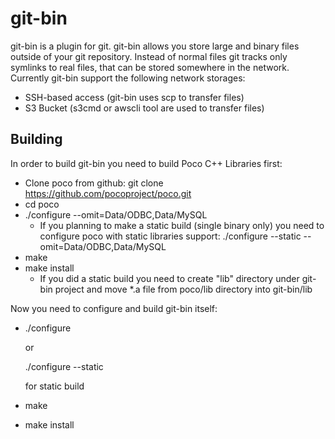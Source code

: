 # git-bin
git-bin is a plugin for git. git-bin allows you store large and binary files outside of your git repository. Instead of normal files git tracks only symlinks to real files, that can be stored somewhere in the network.
Currently git-bin support the following network storages:
* SSH-based access (git-bin uses scp to transfer files)
* S3 Bucket (s3cmd or awscli tool are used to transfer files)

## Building

In order to build git-bin you need to build Poco C++ Libraries first:
* Clone poco from github: git clone https://github.com/pocoproject/poco.git
* cd poco
* ./configure --omit=Data/ODBC,Data/MySQL
    * If you planning to make a static build (single binary only) you need to configure poco with static libraries support: ./configure --static --omit=Data/ODBC,Data/MySQL
* make
* make install 
    * If you did a static build you need to create "lib" directory under git-bin project and move *.a file from poco/lib directory into git-bin/lib

Now you need to configure and build git-bin itself:
*  ./configure 

    or
    
    ./configure --static

    for static build
* make
* make install
